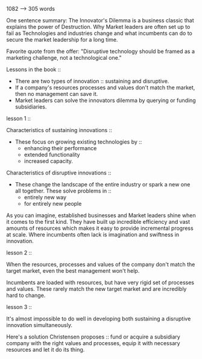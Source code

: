 1082 --> 305 words


One sentence summary: The Innovator's Dilemma is a business classic that explains the power of Destruction. Why Market leaders are often set up to fail as Technologies and industries change and what incumbents can do to secure the market leadership for a long time.  
  
Favorite quote from the offer: "Disruptive technology should be framed as a marketing challenge, not a technological one." 





Lessons in the book ::

- There are two types of innovation :: sustaining and disruptive.
- If a company's resources processes and values don't match the market, then no management can save it.
- Market leaders can solve the innovators dilemma by querying or funding subsidiaries.




lesson 1 ::

Characteristics of sustaining innovations ::
- These focus on growing existing technologies by :: 
	- enhancing their performance
	- extended functionality
	- increased capacity.


Characteristics of disruptive innovations ::
- These change the landscape of the entire industry or spark a new one all together. These solve problems in :: 
	- entirely new way
	- for entirely new people

  
As you can imagine, established businesses and Market leaders shine when it comes to the first kind. They have built up incredible efficiency and vast amounts of resources which makes it easy to provide incremental progress at scale. Where incumbents often lack is imagination and swiftness in innovation.  
  



lesson 2 ::

When the resources, processes and values of the company don't match the target market, even the best management won't help.
  
Incumbents are loaded with resources, but have very rigid set of processes and values. These rarely match the new target market and are incredibly hard to change.




lesson 3 ::

It's almost impossible to do well in developing both sustaining a disruptive innovation simultaneously.  
  
Here's a solution Christensen proposes :: fund or acquire a subsidiary company with the right values and processes, equip it with necessary resources and let it do its thing.
